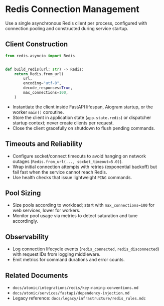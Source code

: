 # Redis Connection Management

Use a single asynchronous Redis client per process, configured with connection pooling and constructed during service startup.

## Client Construction

```python
from redis.asyncio import Redis


def build_redis(url: str) -> Redis:
    return Redis.from_url(
        url,
        encoding="utf-8",
        decode_responses=True,
        max_connections=100,
    )
```

- Instantiate the client inside FastAPI lifespan, Aiogram startup, or the worker `main()` coroutine.
- Store the client in application state (`app.state.redis`) or dispatcher startup context; never create clients per request.
- Close the client gracefully on shutdown to flush pending commands.

## Timeouts and Reliability

- Configure socket/connect timeouts to avoid hanging on network outages (`Redis.from_url(..., socket_timeout=5.0)`).
- Wrap initial connection attempts with retries (exponential backoff) but fail fast when the service cannot reach Redis.
- Use health checks that issue lightweight `PING` commands.

## Pool Sizing

- Size pools according to workload; start with `max_connections=100` for web services, lower for workers.
- Monitor pool usage via metrics to detect saturation and tune accordingly.

## Observability

- Log connection lifecycle events (`redis_connected`, `redis_disconnected`) with request IDs from logging middleware.
- Emit metrics for command durations and error counts.

## Related Documents

- `docs/atomic/integrations/redis/key-naming-conventions.md`
- `docs/atomic/services/fastapi/dependency-injection.md`
- Legacy reference: `docs/legacy/infrastructure/redis_rules.mdc`
